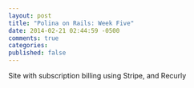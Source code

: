 ```yaml
---
layout: post
title: "Polina on Rails: Week Five"
date: 2014-02-21 02:44:59 -0500
comments: true
categories: 
published: false
---
```


Site with subscription billing using Stripe, and Recurly

